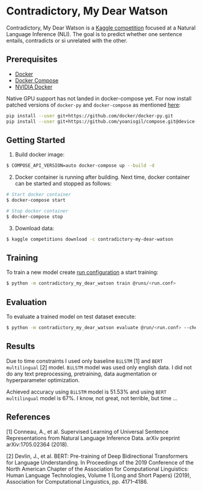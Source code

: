 # Contradictory, My Dear Watson
Contradictory, My Dear Watson is a [Kaggle competition](https://www.kaggle.com/c/contradictory-my-dear-watson/overview)
focused at a Natural Language Inference (NLI).
The goal is to predict whether one sentence entails, contradicts or si unrelated with the other.

## Prerequisites 
- [Docker](https://www.docker.com/)
- [Docker Compose](https://docs.docker.com/compose/)
- [NVIDIA Docker](https://github.com/NVIDIA/nvidia-docker)

Native GPU support has not landed in docker-compose yet. For now install patched versions of `docker-py` and `docker-compose` as mentioned [here](https://github.com/docker/compose/issues/6691#issuecomment-571309691):
```bash
pip install --user git+https://github.com/docker/docker-py.git
pip install --user git+https://github.com/yoanisgil/compose.git@device-requests
```

## Getting Started
1. Build docker image:
```bash
$ COMPOSE_API_VERSION=auto docker-compose up --build -d
```

2. Docker container is running after building. Next time, docker container can be started and stopped as follows:
```bash
# Start docker container
$ docker-compose start

# Stop docker container
$ docker-compose stop
```

3. Download data:
```bash
$ kaggle competitions download -c contradictory-my-dear-watson
```

## Training
To train a new model create [run configuration](runs/) a start training:
```bash
$ python -m contradictory_my_dear_watson train @runs/<run.conf>
```

## Evaluation
To evaluate a trained model on test dataset execute:
```bash
$ python -m contradictory_my_dear_watson evaluate @run/<run.conf> --checkpoint-path models/<model.pt> --test-data-path data/<test.csv>
```

## Results
Due to time constraints I used only baseline `BiLSTM` [1] and `BERT multilingual` [2] model.
`BiLSTM` model was used only english data.
I did not do any text preprocessing, pretraining, data augmentation or hyperparameter optimization. 

Achieved accuracy using `BiLSTM` model is 51.53% and using `BERT multilingual` model is 67%. 
I know, not great, not terrible, but time ...


## References
[1] Conneau, A., et al. Supervised Learning of Universal Sentence Representations
from Natural Language Inference Data. arXiv preprint arXiv:1705.02364 (2018).

[2] Devlin, J., et al. BERT: Pre-training of Deep Bidirectional Transformers
for Language Understanding. In Proceedings of the 2019 Conference of the North
American Chapter of the Association for Computational Linguistics: Human
Language Technologies, Volume 1 (Long and Short Papers) (2019), Association
for Computational Linguistics, pp. 4171–4186.

